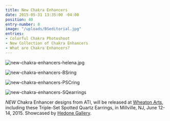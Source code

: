 ```yaml
---
title: New Chakra Enhancers
date: 2015-05-31 13:35:00 -04:00
position: 40
entry-number: 8
image: "/uploads/BSeditorial.jpg"
entries:
- Colorful Chakra Photoshoot
- New Collection of Chakra Enhancers
- What are Chakra Enhancers?
---
```


![new-chakra-enhancers-helena.jpg](/uploads/new-chakra-enhancers-helena.jpg)

![new-chakra-enhancers-BSring](/uploads/new-chakra-enhancers-BSring)

![new-chakra-enhancers-PSCring](/uploads/new-chakra-enhancers-PSCring)

![new-chakra-enhancers-SQearrings](/uploads/new-chakra-enhancers-SQearrings)

*NEW* Chakra Enhancer designs from ATI, will be released at [Wheaton Arts](http://www.wheatonarts.org/), including these Triple-Set Spotted Quartz Earrings, in Millville, NJ, June 12- 14, 2015.  Showcased by [Hedone Gallery](http://hedonegallery.com/).